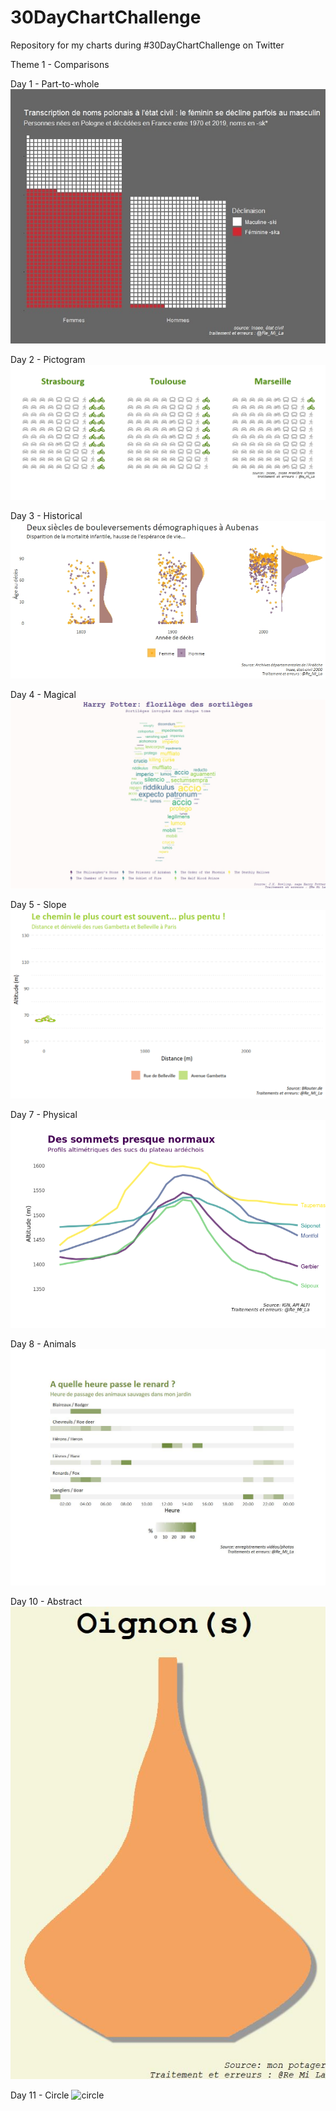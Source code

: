 # 30DayChartChallenge

Repository for my charts during #30DayChartChallenge on Twitter

Theme 1 - Comparisons

Day 1 - Part-to-whole
![polish-names](https://github.com/RL31/30DayChartChallenge/blob/7fe0408031680655d7a3e66272a9930205361d2a/img/part_to_whole.jpeg)

Day 2 - Pictogram
![cycle-to-work](https://github.com/RL31/30DayChartChallenge/blob/7fe0408031680655d7a3e66272a9930205361d2a/img/pictogram.jpeg)

Day 3 - Historical
![mortality-transformation](https://github.com/RL31/30DayChartChallenge/blob/7fe0408031680655d7a3e66272a9930205361d2a/img/historical.jpeg)

Day 4 - Magical
![HP-spells](https://github.com/RL31/30DayChartChallenge/blob/7fe0408031680655d7a3e66272a9930205361d2a/img/magical.jpeg)

Day 5 - Slope
![Gambetta-vs-Belleville](https://github.com/RL31/30DayChartChallenge/blob/7fe0408031680655d7a3e66272a9930205361d2a/img/slope.gif)

Day 7 - Physical
![sucs](https://github.com/RL31/30DayChartChallenge/blob/d5d711b07040e61dedacb6ce7e402f4516e3fd78/img/physical.png)

Day 8 - Animals
![animals](https://github.com/RL31/30DayChartChallenge/blob/3fd1f124f6b533d22e87c083154ecc8f18f1a573/img/animals.jpg)

Day 10 - Abstract
![abstract](https://github.com/RL31/30DayChartChallenge/blob/756dd38af76fc823f9e312e0667d59d7e3d776a7/img/abstract.jpg)

Day 11 - Circle
![circle](https://github.com/RL31/30DayChartChallenge/blob/79166399cc6a5b6c2011e9f9fc7bedecb1efadff/img/sismogramme.gif)
